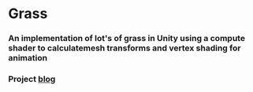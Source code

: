 # Grass

### An implementation of lot's of grass in Unity using a compute shader to calculatemesh transforms and vertex shading for animation

### Project [blog](https://cashonz.github.io/PortfolioWebsite/BlogGrass.html)
